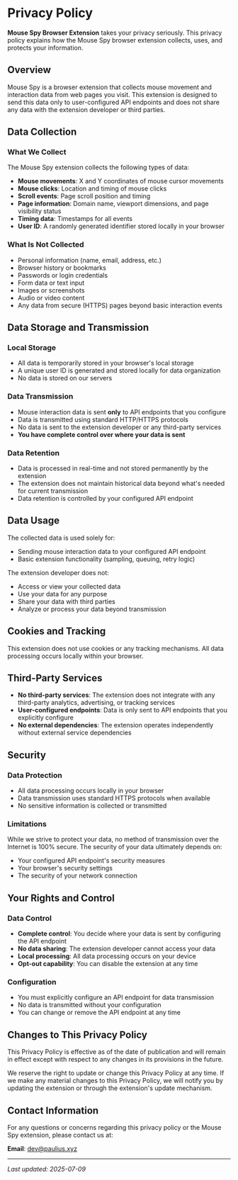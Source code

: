 # Privacy Policy

**Mouse Spy Browser Extension** takes your privacy seriously. This privacy policy explains how the Mouse Spy browser extension collects, uses, and protects your information.

## Overview

Mouse Spy is a browser extension that collects mouse movement and interaction data from web pages you visit. This extension is designed to send this data only to user-configured API endpoints and does not share any data with the extension developer or third parties.

## Data Collection

### What We Collect

The Mouse Spy extension collects the following types of data:

- **Mouse movements**: X and Y coordinates of mouse cursor movements
- **Mouse clicks**: Location and timing of mouse clicks
- **Scroll events**: Page scroll position and timing
- **Page information**: Domain name, viewport dimensions, and page visibility status
- **Timing data**: Timestamps for all events
- **User ID**: A randomly generated identifier stored locally in your browser

### What Is Not Collected

- Personal information (name, email, address, etc.)
- Browser history or bookmarks
- Passwords or login credentials
- Form data or text input
- Images or screenshots
- Audio or video content
- Any data from secure (HTTPS) pages beyond basic interaction events

## Data Storage and Transmission

### Local Storage
- All data is temporarily stored in your browser's local storage
- A unique user ID is generated and stored locally for data organization
- No data is stored on our servers

### Data Transmission
- Mouse interaction data is sent **only** to API endpoints that you configure
- Data is transmitted using standard HTTP/HTTPS protocols
- No data is sent to the extension developer or any third-party services
- **You have complete control over where your data is sent**

### Data Retention
- Data is processed in real-time and not stored permanently by the extension
- The extension does not maintain historical data beyond what's needed for current transmission
- Data retention is controlled by your configured API endpoint

## Data Usage

The collected data is used solely for:
- Sending mouse interaction data to your configured API endpoint
- Basic extension functionality (sampling, queuing, retry logic)

The extension developer does not:
- Access or view your collected data
- Use your data for any purpose
- Share your data with third parties
- Analyze or process your data beyond transmission

## Cookies and Tracking

This extension does not use cookies or any tracking mechanisms. All data processing occurs locally within your browser.

## Third-Party Services

- **No third-party services**: The extension does not integrate with any third-party analytics, advertising, or tracking services
- **User-configured endpoints**: Data is only sent to API endpoints that you explicitly configure
- **No external dependencies**: The extension operates independently without external service dependencies

## Security

### Data Protection
- All data processing occurs locally in your browser
- Data transmission uses standard HTTPS protocols when available
- No sensitive information is collected or transmitted

### Limitations
While we strive to protect your data, no method of transmission over the Internet is 100% secure. The security of your data ultimately depends on:
- Your configured API endpoint's security measures
- Your browser's security settings
- The security of your network connection

## Your Rights and Control

### Data Control
- **Complete control**: You decide where your data is sent by configuring the API endpoint
- **No data sharing**: The extension developer cannot access your data
- **Local processing**: All data processing occurs on your device
- **Opt-out capability**: You can disable the extension at any time

### Configuration
- You must explicitly configure an API endpoint for data transmission
- No data is transmitted without your configuration
- You can change or remove the API endpoint at any time

## Changes to This Privacy Policy

This Privacy Policy is effective as of the date of publication and will remain in effect except with respect to any changes in its provisions in the future.

We reserve the right to update or change this Privacy Policy at any time. If we make any material changes to this Privacy Policy, we will notify you by updating the extension or through the extension's update mechanism.

## Contact Information

For any questions or concerns regarding this privacy policy or the Mouse Spy extension, please contact us at:

**Email**: dev@paulius.xyz

---

*Last updated: 2025-07-09*
